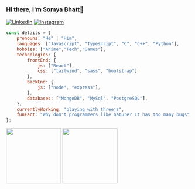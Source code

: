 ### Hi there, I'm Somya Bhatt👋
<p align="left">
<a href="https://www.linkedin.com/in/sbcu1/"><img alt="LinkedIn" src="https://img.shields.io/badge/LinkedIn-Somya%20Bhatt-blue?style=flat-square&logo=linkedin"></a>
<a href="https://www.instagram.com/ig.sbhatt/"><img alt="Instagram" src="https://img.shields.io/badge/Instagram-ig.sbhatt-blue?style=flat-square&logo=instagram"></a>



```javascript
const details = {
    pronouns: "He" | "Him",
    languages: ["Javascript", "Typescript", "C", "C++", "Python"],
    hobbies: ["Anime","Tech","Games"],
    technologies: {
        frontEnd: {
            js: ["React"],
            css: ["tailwind", "sass", "bootstrap"]
        },
        backEnd: {
            js: ["node", "express"],
        },
        databases: ["MongoDB", "MySql", "PostgreSQL"],
    },
    currentlyWorking: "playing with threejs",
    funFact: "Why don't programmers like nature? It has too many bugs"
};
```



<div>
  <img height=150 align="center" src="https://github-readme-stats.vercel.app/api?username=somyabhattcu1&show_icons=true&theme=dark" />
  <img height=150 align="center" src="https://github-readme-stats.vercel.app/api/top-langs/?username=somyabhattcu1&layout=compact&theme=dark" />
</div>








